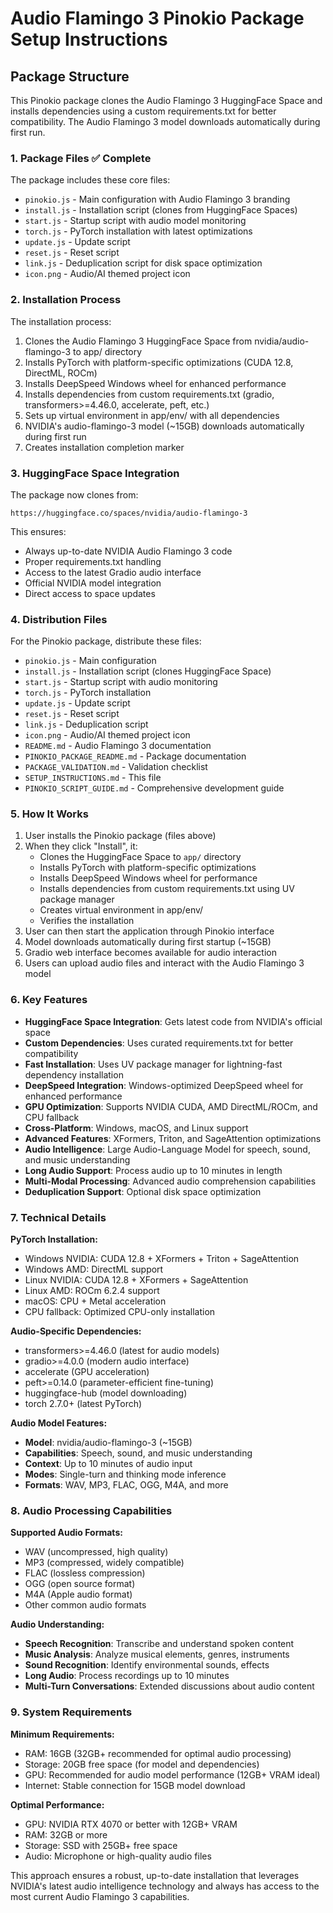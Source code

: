 # Audio Flamingo 3 Pinokio Package Setup Instructions

## Package Structure

This Pinokio package clones the Audio Flamingo 3 HuggingFace Space and installs dependencies using a custom requirements.txt for better compatibility. The Audio Flamingo 3 model downloads automatically during first run.

### 1. Package Files ✅ Complete

The package includes these core files:
- `pinokio.js` - Main configuration with Audio Flamingo 3 branding
- `install.js` - Installation script (clones from HuggingFace Spaces)
- `start.js` - Startup script with audio model monitoring
- `torch.js` - PyTorch installation with latest optimizations
- `update.js` - Update script
- `reset.js` - Reset script
- `link.js` - Deduplication script for disk space optimization
- `icon.png` - Audio/AI themed project icon

### 2. Installation Process

The installation process:
1. Clones the Audio Flamingo 3 HuggingFace Space from nvidia/audio-flamingo-3 to app/ directory
2. Installs PyTorch with platform-specific optimizations (CUDA 12.8, DirectML, ROCm)
3. Installs DeepSpeed Windows wheel for enhanced performance
4. Installs dependencies from custom requirements.txt (gradio, transformers>=4.46.0, accelerate, peft, etc.)
5. Sets up virtual environment in app/env/ with all dependencies
6. NVIDIA's audio-flamingo-3 model (~15GB) downloads automatically during first run
7. Creates installation completion marker

### 3. HuggingFace Space Integration

The package now clones from:
```
https://huggingface.co/spaces/nvidia/audio-flamingo-3
```

This ensures:
- Always up-to-date NVIDIA Audio Flamingo 3 code
- Proper requirements.txt handling
- Access to the latest Gradio audio interface
- Official NVIDIA model integration
- Direct access to space updates

### 4. Distribution Files

For the Pinokio package, distribute these files:
- `pinokio.js` - Main configuration
- `install.js` - Installation script (clones HuggingFace Space)
- `start.js` - Startup script with audio monitoring
- `torch.js` - PyTorch installation
- `update.js` - Update script
- `reset.js` - Reset script
- `link.js` - Deduplication script
- `icon.png` - Audio/AI themed project icon
- `README.md` - Audio Flamingo 3 documentation
- `PINOKIO_PACKAGE_README.md` - Package documentation
- `PACKAGE_VALIDATION.md` - Validation checklist
- `SETUP_INSTRUCTIONS.md` - This file
- `PINOKIO_SCRIPT_GUIDE.md` - Comprehensive development guide

### 5. How It Works

1. User installs the Pinokio package (files above)
2. When they click "Install", it:
   - Clones the HuggingFace Space to `app/` directory
   - Installs PyTorch with platform-specific optimizations
   - Installs DeepSpeed Windows wheel for performance
   - Installs dependencies from custom requirements.txt using UV package manager
   - Creates virtual environment in app/env/
   - Verifies the installation
3. User can then start the application through Pinokio interface
4. Model downloads automatically during first startup (~15GB)
5. Gradio web interface becomes available for audio interaction
6. Users can upload audio files and interact with the Audio Flamingo 3 model

### 6. Key Features

- **HuggingFace Space Integration**: Gets latest code from NVIDIA's official space
- **Custom Dependencies**: Uses curated requirements.txt for better compatibility
- **Fast Installation**: Uses UV package manager for lightning-fast dependency installation
- **DeepSpeed Integration**: Windows-optimized DeepSpeed wheel for enhanced performance
- **GPU Optimization**: Supports NVIDIA CUDA, AMD DirectML/ROCm, and CPU fallback
- **Cross-Platform**: Windows, macOS, and Linux support
- **Advanced Features**: XFormers, Triton, and SageAttention optimizations
- **Audio Intelligence**: Large Audio-Language Model for speech, sound, and music understanding
- **Long Audio Support**: Process audio up to 10 minutes in length
- **Multi-Modal Processing**: Advanced audio comprehension capabilities
- **Deduplication Support**: Optional disk space optimization

### 7. Technical Details

**PyTorch Installation:**
- Windows NVIDIA: CUDA 12.8 + XFormers + Triton + SageAttention
- Windows AMD: DirectML support
- Linux NVIDIA: CUDA 12.8 + XFormers + SageAttention
- Linux AMD: ROCm 6.2.4 support
- macOS: CPU + Metal acceleration
- CPU fallback: Optimized CPU-only installation

**Audio-Specific Dependencies:**
- transformers>=4.46.0 (latest for audio models)
- gradio>=4.0.0 (modern audio interface)
- accelerate (GPU acceleration)
- peft>=0.14.0 (parameter-efficient fine-tuning)
- huggingface-hub (model downloading)
- torch 2.7.0+ (latest PyTorch)

**Audio Model Features:**
- **Model**: nvidia/audio-flamingo-3 (~15GB)
- **Capabilities**: Speech, sound, and music understanding
- **Context**: Up to 10 minutes of audio input
- **Modes**: Single-turn and thinking mode inference
- **Formats**: WAV, MP3, FLAC, OGG, M4A, and more

### 8. Audio Processing Capabilities

**Supported Audio Formats:**
- WAV (uncompressed, high quality)
- MP3 (compressed, widely compatible)
- FLAC (lossless compression)
- OGG (open source format)
- M4A (Apple audio format)
- Other common audio formats

**Audio Understanding:**
- **Speech Recognition**: Transcribe and understand spoken content
- **Music Analysis**: Analyze musical elements, genres, instruments
- **Sound Recognition**: Identify environmental sounds, effects
- **Long Audio**: Process recordings up to 10 minutes
- **Multi-Turn Conversations**: Extended discussions about audio content

### 9. System Requirements

**Minimum Requirements:**
- RAM: 16GB (32GB+ recommended for optimal audio processing)
- Storage: 20GB free space (for model and dependencies)
- GPU: Recommended for audio model performance (12GB+ VRAM ideal)
- Internet: Stable connection for 15GB model download

**Optimal Performance:**
- GPU: NVIDIA RTX 4070 or better with 12GB+ VRAM
- RAM: 32GB or more
- Storage: SSD with 25GB+ free space
- Audio: Microphone or high-quality audio files

This approach ensures a robust, up-to-date installation that leverages NVIDIA's latest audio intelligence technology and always has access to the most current Audio Flamingo 3 capabilities.